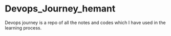 # Devops_Journey_hemant
Devops journey is a repo of all the notes and codes which I have used in the learning process.
